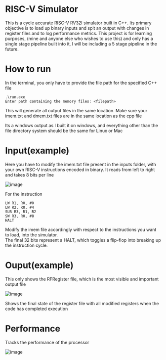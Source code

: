 # RISC-V Simulator
This is a cycle accurate RISC-V RV32I simulator built in C++. Its primary objective is to load up binary inputs and spit an output with changes in register files and to log performance metrics. This project is for learning purposes, (mine and anyone else who wishes to use this) and only has a single stage pipeline built into it, I will be including a 5 stage pipeline in the future.

# How to run
In the terminal, you only have to provide the file path for the specified C++ file

```
.\run.exe
Enter path containing the memory files: <filepath>
```
This will generate all output files in the same location. Make sure your imem.txt and dmem.txt files are in the same location as the cpp file

Its a windows output as I built it on windows, and everything other than the file directory system should be the same for Linux or Mac

# Input(example)
Here you have to modify the imem.txt file present in the inputs folder, with your own RISC-V instructions encoded in binary. It reads from left to right and takes 8 bits per line

![image](https://github.com/user-attachments/assets/d842c92c-e776-4102-99b5-2f8ef1a8e2e5)


For the instruction
```
LW R1, R0, #0
LW R2, R0, #4
SUB R3, R1, R2
SW R3, R0, #8
HALT
```
Modify the imem file accordingly with respect to the instructions you want to load, into the simulator.<br>
The final 32 bits represent a HALT, which toggles a flip-flop into breaking up the instruction cycle.

# Ouput(example)

This only shows the RFRegister file, which is the most visible and important output file

![image](https://github.com/user-attachments/assets/626f028f-ab21-4a01-a02e-64c2def5b337)

Shows the final state of the register file with all modified registers when the code has completed execution

# Performance
Tracks the performance of the processor

![image](https://github.com/user-attachments/assets/fc56f136-1e9c-493f-ac19-ce08e729c0c7)




